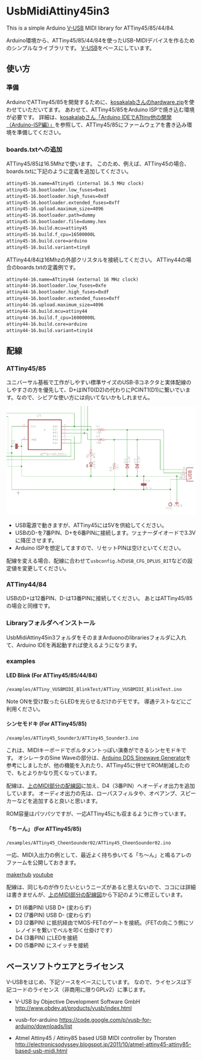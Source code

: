 # UsbMidiAttiny45in3

This is a simple Arduino [V-USB](http://www.obdev.at/products/vusb/index.html) MIDI library for ATTiny45/85/44/84.

Arduino環境から、ATTiny45/85/44/84を使ったUSB-MIDIデバイスを作るためのシンプルなライブラリです。
[V-USB](http://www.obdev.at/products/vusb/index.html)をベースにしています。

## 使い方

### 準備

ArduinoでATTiny45/85を開発するために、[kosakalabさんのhardware.zip](http://make.kosakalab.com/arduino/use/source/hardware.zip)を使わせていただいてます。
あわせて、ATTiny45/85をArduino ISPで焼き込む環境が必要です。
詳細は、[kosakalabさん「Arduino IDEでATtiny他の開発（Arduino-ISP編）」](http://make.kosakalab.com/make/electronic-work/arduino-ide-arduinoisp/)を参照して、ATTiny45/85にファームウェアを書き込み環境を準備してください。

### boards.txtへの追加

ATTiny45/85は16.5Mhzで使います。
このため、例えば、ATTiny45の場合、boards.txtに下記のように定義を追加してください。

```boards.txt
attiny45-16.name=ATtiny45 (internal 16.5 MHz clock)
attiny45-16.bootloader.low_fuses=0xe1
attiny45-16.bootloader.high_fuses=0xdf
attiny45-16.bootloader.extended_fuses=0xff
attiny45-16.upload.maximum_size=4096
attiny45-16.bootloader.path=dummy
attiny45-16.bootloader.file=dummy.hex
attiny45-16.build.mcu=attiny45
attiny45-16.build.f_cpu=16500000L
attiny45-16.build.core=arduino
attiny45-16.build.variant=tiny8
```

ATTiny44/84は16Mhzの外部クリスタルを接続してください。
ATTiny44の場合のboards.txtの定義例です。

```boards.txt
attiny44-16.name=ATtiny44 (external 16 MHz clock)
attiny44-16.bootloader.low_fuses=0xfe
attiny44-16.bootloader.high_fuses=0xdf
attiny44-16.bootloader.extended_fuses=0xff
attiny44-16.upload.maximum_size=4096
attiny44-16.build.mcu=attiny44
attiny44-16.build.f_cpu=16000000L
attiny44-16.build.core=arduino
attiny44-16.build.variant=tiny14
```

## 配線

### ATTiny45/85

ユニバーサル基板で工作がしやすい標準サイズのUSB-Bコネクタと実体配線のしやすさの方を優先して、D+はINT0(D2)の代わりにPCINT1(D1)に繋いでいます。なので、シビアな使い方には向いてないかもしれません。

![schematic](schema.png)

- USB電源で動きますが、ATTiny45には5Vを供給してください。
- USBのD-を7番PIN、D+を6番PINに接続します。ツェナーダイオードで3.3Vに降圧させます。
- Arduino ISPを想定してますので、リセットPINは空けといてください。

配線を変える場合、配線に合わせて`usbconfig.h`の`USB_CFG_DPLUS_BIT`などの設定値を変更してください。

### ATTiny44/84

USBのD+は12番PIN、D-は13番PINに接続してください。
あとはATTiny45/85の場合と同様です。

### Libraryフォルダへインストール

UsbMidiAttiny45in3フォルダをそのままArduonoのlibrariesフォルダに入れて、Arduino IDEを再起動すれば使えるようになります。

### examples

####  LED Blink (For ATTiny45/85/44/84)

`/examples/ATTiny_VUSBMIDI_BlinkTest/ATTiny_VUSBMIDI_BlinkTest.ino`

Note ONを受け取ったらLEDを光らせるだけのデモです。
導通テストなどにご利用ください。

####  シンセモドキ (For ATTiny45/85)

`/examples/ATTiny45_Sounder3/ATTiny45_Sounder3.ino`

これは、MIDIキーボードでポルタメントっぽい演奏ができるシンセモドキです。
オシレータのSine Waveの部分は、[Arduino DDS Sinewave Generator](http://interface.khm.de/index.php/lab/experiments/arduino-dds-sinewave-generator/)を参考にしましたが、他の機能を入れたり、ATTiny45に併せてROM削減したので、もとよりかなり荒くなっています。

配線は、[上のMIDI部分の配線図](schema.png)に加え、D4（3番PIN）へオーディオ出力を追加しています。
オーディオ出力の先は、ローパスフィルタや、オペアンプ、スピーカーなどを追加すると良いと思います。

ROM容量はパツパツですが、一応ATTiny45にも収まるように作っています。

#### 「ちーん」 (For ATTiny45/85)

`/examples/ATTiny45_CheenSounder02/ATTiny45_CheenSounder02.ino`

一応、MIDI入出力の例として、最近よく持ち歩いてる「ち〜ん」と鳴るアレのファームを公開しておきます。

[makerhub](https://makershub.jp/make/453)
[youtube](https://www.youtube.com/watch?v=1L06lI9XeK0)

配線は、同じものが作りたいというニーズがあると思えないので、ココには詳細は書きませんが、[上のMIDI部分の配線図](schema.png)から下記のように修正しています。

- D1 (6番PIN) USB D+ (変わらず)
- D2 (7番PIN) USB D- (変わらず)
- D3 (2番PIN) に抵抗経由でMOS-FETのゲートを接続。（FETの向こう側にソレノイドを繋いでベルを叩く仕掛けです）
- D4 (3番PIN) にLEDを接続
- D0 (5番PIN) にスイッチを接続


## ベースソフトウエアとライセンス

V-USBをはじめ、下記ソースをベースにしています。
なので、ライセンスは下記コードのライセンス（非商用に限りGPLv2）に準じます。

- V-USB by Objective Development Software GmbH
	http://www.obdev.at/products/vusb/index.html

- vusb-for-arduino 
  https://code.google.com/p/vusb-for-arduino/downloads/list

- Atmel Attiny45 / Attiny85 based USB MIDI controller by Thorsten
  http://electronicsodyssey.blogspot.jp/2011/10/atmel-attiny45-attiny85-based-usb-midi.html




